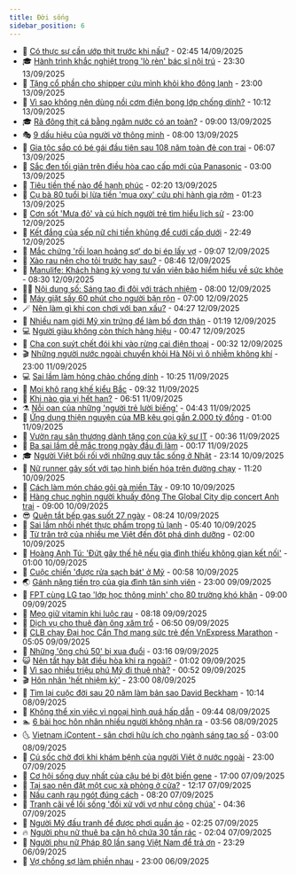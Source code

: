 ```yaml
---
title: Đời sống
sidebar_position: 6
---
```


<!-- vnexpress-doi-song:START -->
- 🚀 [Có thực sự cần ướp thịt trước khi nấu?](https://vnexpress.net/co-thuc-su-can-uop-thit-truoc-khi-nau-4938789.html) - 02:45 14/09/2025
- 🎓 [Hành trình khắc nghiệt trong &#39;lò rèn&#39; bác sĩ nội trú](https://vnexpress.net/hanh-trinh-khac-nghiet-trong-lo-ren-bac-si-noi-tru-4938231.html) - 23:30 13/09/2025
- 🚦 [Tặng cổ phần cho shipper cứu mình khỏi kho đông lạnh](https://vnexpress.net/tang-co-phan-cho-shipper-cuu-minh-khoi-kho-dong-lanh-4938750.html) - 23:00 13/09/2025
- 🦣 [Vì sao không nên dùng nồi cơm điện bong lớp chống dính?](https://vnexpress.net/vi-sao-khong-nen-dung-noi-com-dien-bong-lop-chong-dinh-4938696.html) - 10:12 13/09/2025
- 🎓 [Rã đông thịt cá bằng ngâm nước có an toàn?](https://vnexpress.net/ra-dong-thit-ca-bang-ngam-nuoc-co-an-toan-4938675.html) - 09:00 13/09/2025
- 🎭 [9 dấu hiệu của người vờ thông minh](https://vnexpress.net/9-dau-hieu-cua-nguoi-vo-thong-minh-4938342.html) - 08:00 13/09/2025
- 🦅 [Gia tộc sắp có bé gái đầu tiên sau 108 năm toàn đẻ con trai](https://vnexpress.net/gia-toc-sap-co-be-gai-dau-tien-sau-108-nam-toan-de-con-trai-4938583.html) - 06:07 13/09/2025
- 🎃 [Sắc đen tối giản trên điều hòa cao cấp mới của Panasonic](https://vnexpress.net/sac-den-toi-gian-tren-dieu-hoa-cao-cap-moi-cua-panasonic-4938425.html) - 03:00 13/09/2025
- 💪 [Tiêu tiền thế nào để hạnh phúc](https://vnexpress.net/tieu-tien-the-nao-de-hanh-phuc-4938531.html) - 02:20 13/09/2025
- 🐻 [Cụ bà 80 tuổi bị lừa tiền &#39;mua oxy&#39; cứu phi hành gia rởm](https://vnexpress.net/cu-ba-80-tuoi-bi-lua-tien-mua-oxy-cuu-phi-hanh-gia-rom-4938393.html) - 01:23 13/09/2025
- 🧠 [Cơn sốt &#39;Mưa đỏ&#39; và cú hích người trẻ tìm hiểu lịch sử](https://vnexpress.net/con-sot-mua-do-va-cu-hich-nguoi-tre-tim-hieu-lich-su-4938016.html) - 23:00 12/09/2025
- 🐘 [Kết đắng của sếp nữ chi tiền khủng để cưới cấp dưới](https://vnexpress.net/ket-dang-cua-sep-nu-chi-tien-khung-de-cuoi-cap-duoi-4938401.html) - 22:49 12/09/2025
- 👹 [Mắc chứng &#39;rối loạn hoảng sợ&#39; do bị ép lấy vợ](https://vnexpress.net/mac-chung-roi-loan-hoang-so-do-bi-ep-lay-vo-4938351.html) - 09:07 12/09/2025
- 💂 [Xào rau nên cho tỏi trước hay sau?](https://vnexpress.net/xao-rau-nen-cho-toi-truoc-hay-sau-4938294.html) - 08:46 12/09/2025
- 🦍 [Manulife: Khách hàng kỳ vọng tư vấn viên bảo hiểm hiểu về sức khỏe](https://vnexpress.net/manulife-khach-hang-ky-vong-tu-van-vien-bao-hiem-hieu-ve-suc-khoe-4938330.html) - 08:30 12/09/2025
- 🧑‍🏫 [Nội dung số: Sáng tạo đi đôi với trách nhiệm](https://vnexpress.net/noi-dung-so-sang-tao-di-doi-voi-trach-nhiem-4938107.html) - 08:00 12/09/2025
- 🧰 [Máy giặt sấy 60 phút cho người bận rộn](https://vnexpress.net/may-giat-say-60-phut-cho-nguoi-ban-ron-4938270.html) - 07:00 12/09/2025
- 🪄 [Nên làm gì khi con chơi với bạn xấu?](https://vnexpress.net/nen-lam-gi-khi-con-choi-voi-ban-xau-4938024.html) - 04:27 12/09/2025
- 🐲 [Nhiều nam giới Mỹ xin trứng để làm bố đơn thân](https://vnexpress.net/nhieu-nam-gioi-my-xin-trung-de-lam-bo-don-than-4938038.html) - 01:19 12/09/2025
- 💻 [Người giàu không còn thích hàng hiệu](https://vnexpress.net/nguoi-giau-khong-con-thich-hang-hieu-4937795.html) - 00:47 12/09/2025
- 🐘 [​Cha con suýt chết đói khi vào rừng cai điện thoại](https://vnexpress.net/cha-con-suyt-chet-doi-khi-vao-rung-cai-dien-thoai-4937787.html) - 00:32 12/09/2025
- 🎬 [Những người nước ngoài chuyển khỏi Hà Nội vì ô nhiễm không khí](https://vnexpress.net/nhung-nguoi-nuoc-ngoai-chuyen-khoi-ha-noi-vi-o-nhiem-khong-khi-4937751.html) - 23:00 11/09/2025
- 💻 [Sai lầm làm hỏng chảo chống dính](https://vnexpress.net/sai-lam-lam-hong-chao-chong-dinh-4937640.html) - 10:25 11/09/2025
- 🧰 [Moi khô rang khế kiểu Bắc](https://vnexpress.net/moi-kho-rang-khe-kieu-bac-4937525.html) - 09:32 11/09/2025
- 🫣 [Khi nào gia vị hết hạn?](https://vnexpress.net/khi-nao-gia-vi-het-han-4937831.html) - 06:51 11/09/2025
- ⚗️ [Nỗi oan của những &#39;người trẻ lười biếng&#39;](https://vnexpress.net/noi-oan-cua-nhung-nguoi-tre-luoi-bieng-4937758.html) - 04:43 11/09/2025
- 🌊 [Ứng dụng thiện nguyện của MB kêu gọi gần 2.000 tỷ đồng](https://vnexpress.net/ung-dung-thien-nguyen-cua-mb-keu-goi-gan-2-000-ty-dong-4937629.html) - 01:00 11/09/2025
- 💃 [Vườn rau sân thượng dành tặng con của kỹ sư IT](https://vnexpress.net/vuon-rau-san-thuong-danh-tang-con-cua-ky-su-it-4936953.html) - 00:36 11/09/2025
- 🦆 [Ba sai lầm dễ mắc trong ngày đầu đi làm](https://vnexpress.net/ba-sai-lam-de-mac-trong-ngay-dau-di-lam-4937506.html) - 00:17 11/09/2025
- 🎓 [Người Việt bối rối với những quy tắc sống ở Nhật](https://vnexpress.net/nguoi-viet-boi-roi-voi-nhung-quy-tac-song-o-nhat-4932229.html) - 23:14 10/09/2025
- 💪 [Nữ runner gây sốt với tạo hình biến hóa trên đường chạy](https://vnexpress.net/nu-runner-gay-sot-voi-tao-hinh-bien-hoa-tren-duong-chay-4936852.html) - 11:20 10/09/2025
- 🤔 [Cách làm món cháo gỏi gà miền Tây](https://vnexpress.net/cach-lam-mon-chao-goi-ga-mien-tay-4937478.html) - 09:10 10/09/2025
- 🧰 [Hàng chục nghìn người khuấy động The Global City dịp concert Anh trai](https://vnexpress.net/hang-chuc-nghin-nguoi-khuay-dong-the-global-city-dip-concert-anh-trai-4937248.html) - 09:00 10/09/2025
- 😎 [Quên tắt bếp gas suốt 27 ngày](https://vnexpress.net/quen-tat-bep-gas-suot-27-ngay-4937440.html) - 08:24 10/09/2025
- 🌮 [Sai lầm nhồi nhét thực phẩm trong tủ lạnh](https://vnexpress.net/sai-lam-nhoi-nhet-thuc-pham-trong-tu-lanh-4935740.html) - 05:40 10/09/2025
- 🧠 [Từ trăn trở của nhiều mẹ Việt đến đột phá dinh dưỡng](https://vnexpress.net/tu-tran-tro-cua-nhieu-me-viet-den-dot-pha-dinh-duong-4922436.html) - 02:00 10/09/2025
- 🎡 [Hoàng Anh Tú: &#39;Đứt gãy thế hệ nếu gia đình thiếu không gian kết nối&#39;](https://vnexpress.net/hoang-anh-tu-dut-gay-the-he-neu-gia-dinh-thieu-khong-gian-ket-noi-4936500.html) - 01:00 10/09/2025
- 🎡 [Cuộc chiến &#39;được rửa sạch bát&#39; ở Mỹ](https://vnexpress.net/cuoc-chien-duoc-rua-sach-bat-o-my-4936461.html) - 00:58 10/09/2025
- 🌏 [Gánh nặng tiền trọ của gia đình tân sinh viên](https://vnexpress.net/ganh-nang-tien-tro-cua-gia-dinh-tan-sinh-vien-4937131.html) - 23:00 09/09/2025
- 🐻 [FPT cùng LG tạo &#39;lớp học thông minh&#39; cho 80 trường khó khăn](https://vnexpress.net/fpt-cung-lg-tao-lop-hoc-thong-minh-cho-80-truong-kho-khan-4936663.html) - 09:00 09/09/2025
- 💂 [Mẹo giữ vitamin khi luộc rau](https://vnexpress.net/meo-giu-vitamin-khi-luoc-rau-4936894.html) - 08:18 09/09/2025
- 🥸 [Dịch vụ cho thuê đàn ông xăm trổ](https://vnexpress.net/dich-vu-cho-thue-dan-ong-xam-tro-4936888.html) - 06:50 09/09/2025
- 🌋 [CLB chạy Đại học Cần Thơ mang sức trẻ đến VnExpress Marathon](https://vnexpress.net/clb-chay-dai-hoc-can-tho-mang-suc-tre-den-vnexpress-marathon-4935926.html) - 05:05 09/09/2025
- 🦩 [Những &#39;ông chú 50&#39; bị xua đuổi](https://vnexpress.net/nhung-ong-chu-50-bi-xua-duoi-4936456.html) - 03:16 09/09/2025
- 😺 [Nên tắt hay bật điều hòa khi ra ngoài?](https://vnexpress.net/nen-tat-hay-bat-dieu-hoa-khi-ra-ngoai-4936708.html) - 01:02 09/09/2025
- 🐻 [Vì sao nhiều triệu phú Mỹ đi thuê nhà?](https://vnexpress.net/vi-sao-nhieu-trieu-phu-my-di-thue-nha-4936704.html) - 00:52 09/09/2025
- 🎬 [Hôn nhân &#39;hết nhiệm kỳ&#39;](https://vnexpress.net/hon-nhan-het-nhiem-ky-4935645.html) - 23:00 08/09/2025
- 🎊 [Tìm lại cuộc đời sau 20 năm làm bản sao David Beckham](https://vnexpress.net/tim-lai-cuoc-doi-sau-20-nam-lam-ban-sao-david-beckham-4936506.html) - 10:14 08/09/2025
- 💄 [Không thể xin việc vì ngoại hình quá hấp dẫn](https://vnexpress.net/khong-the-xin-viec-vi-ngoai-hinh-qua-hap-dan-4936416.html) - 09:44 08/09/2025
- 🏊 [6 bài học hôn nhân nhiều người không nhận ra](https://vnexpress.net/6-bai-hoc-hon-nhan-nhieu-nguoi-khong-nhan-ra-4936135.html) - 03:56 08/09/2025
- 🌜 [Vietnam iContent - sân chơi hữu ích cho ngành sáng tạo số](https://vnexpress.net/vietnam-icontent-san-choi-huu-ich-cho-nganh-sang-tao-so-4936292.html) - 03:00 08/09/2025
- 🤡 [Cú sốc chờ đợi khi khám bệnh của người Việt ở nước ngoài](https://vnexpress.net/cu-soc-cho-doi-khi-kham-benh-cua-nguoi-viet-o-nuoc-ngoai-4935366.html) - 23:00 07/09/2025
- 🥰 [Cơ hội sống duy nhất của cậu bé bị đột biến gene](https://vnexpress.net/co-hoi-song-duy-nhat-cua-cau-be-bi-dot-bien-gene-4934281.html) - 17:00 07/09/2025
- 🦍 [Tại sao nên đặt một cục xà phòng ở cửa?](https://vnexpress.net/tai-sao-nen-dat-mot-cuc-xa-phong-o-cua-4936107.html) - 12:17 07/09/2025
- 🫣 [Nấu canh rau ngót đúng cách](https://vnexpress.net/nau-canh-rau-ngot-dung-cach-4936129.html) - 08:20 07/09/2025
- 🚦 [Tranh cãi về lối sống &#39;đối xử với vợ như công chúa&#39;](https://vnexpress.net/tranh-cai-ve-loi-song-doi-xu-voi-vo-nhu-cong-chua-4936120.html) - 04:36 07/09/2025
- 🐘 [Người Mỹ đấu tranh để được phơi quần áo](https://vnexpress.net/nguoi-my-dau-tranh-de-duoc-phoi-quan-ao-4936084.html) - 02:25 07/09/2025
- 🔥 [Người phụ nữ thuê ba căn hộ chứa 30 tấn rác](https://vnexpress.net/nguoi-phu-nu-thue-ba-can-ho-chua-30-tan-rac-4935942.html) - 02:04 07/09/2025
- 🎃 [Người phụ nữ Pháp 80 lần sang Việt Nam để trả ơn](https://vnexpress.net/nguoi-phu-nu-phap-80-lan-sang-viet-nam-de-tra-on-4934283.html) - 23:29 06/09/2025
- 🥳 [Vợ chồng sợ làm phiền nhau](https://vnexpress.net/vo-chong-so-lam-phien-nhau-4934963.html) - 23:00 06/09/2025<!-- vnexpress-doi-song:END -->
